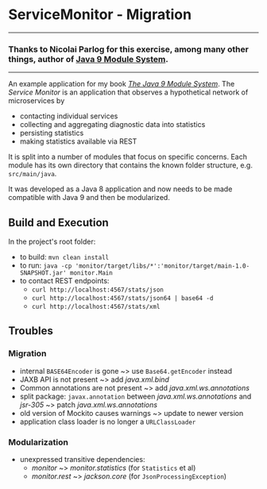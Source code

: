 # ServiceMonitor - Migration

---

### Thanks to Nicolai Parlog for this exercise, among many other things, author of [Java 9 Module System](https://www.manning.com/books/the-java-9-module-system?a_aid=nipa&a_bid=869915cb). 

---

An example application for my book [_The Java 9 Module System_](https://www.manning.com/books/the-java-9-module-system?a_aid=nipa&a_bid=869915cb).
The _Service Monitor_ is an application that observes a hypothetical network of microservices by

* contacting individual services
* collecting and aggregating diagnostic data into statistics
* persisting statistics
* making statistics available via REST

It is split into a number of modules that focus on specific concerns.
Each module has its own directory that contains the known folder structure, e.g. `src/main/java`.

It was developed as a Java 8 application and now needs to be made compatible with Java 9 and then be modularized.

## Build and Execution

In the project's root folder:

* to build: `mvn clean install`
* to run: `java -cp 'monitor/target/libs/*':'monitor/target/main-1.0-SNAPSHOT.jar' monitor.Main`
* to contact REST endpoints:
	* `curl http://localhost:4567/stats/json`
	* `curl http://localhost:4567/stats/json64 | base64 -d`
	* `curl http://localhost:4567/stats/xml`

## Troubles

### Migration

* internal `BASE64Encoder` is gone ~> use `Base64.getEncoder` instead
* JAXB API is not present ~> add _java.xml.bind_
* Common annotations are not present ~> add _java.xml.ws.annotations_
* split package: `javax.annotation` between _java.xml.ws.annotations_ and _jsr-305_ ~> patch _java.xml.ws.annotations_
* old version of Mockito causes warnings ~> update to newer version
* application class loader is no longer a `URLClassLoader`

### Modularization

* unexpressed transitive dependencies:
	* _monitor_ ~> _monitor.statistics_ (for `Statistics` et al)
	* _monitor.rest_ ~> _jackson.core_ (for `JsonProcessingException`)
